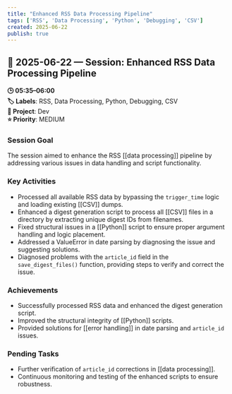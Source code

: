 ```yaml
---
title: "Enhanced RSS Data Processing Pipeline"
tags: ['RSS', 'Data Processing', 'Python', 'Debugging', 'CSV']
created: 2025-06-22
publish: true
---
```


## 📅 2025-06-22 — Session: Enhanced RSS Data Processing Pipeline

**🕒 05:35–06:00**  
**🏷️ Labels**: RSS, Data Processing, Python, Debugging, CSV  
**📂 Project**: Dev  
**⭐ Priority**: MEDIUM  


### Session Goal
The session aimed to enhance the RSS [[data processing]] pipeline by addressing various issues in data handling and script functionality.

### Key Activities
- Processed all available RSS data by bypassing the `trigger_time` logic and loading existing [[CSV]] dumps.
- Enhanced a digest generation script to process all [[CSV]] files in a directory by extracting unique digest IDs from filenames.
- Fixed structural issues in a [[Python]] script to ensure proper argument handling and logic placement.
- Addressed a ValueError in date parsing by diagnosing the issue and suggesting solutions.
- Diagnosed problems with the `article_id` field in the `save_digest_files()` function, providing steps to verify and correct the issue.

### Achievements
- Successfully processed RSS data and enhanced the digest generation script.
- Improved the structural integrity of [[Python]] scripts.
- Provided solutions for [[error handling]] in date parsing and `article_id` issues.

### Pending Tasks
- Further verification of `article_id` corrections in [[data processing]].
- Continuous monitoring and testing of the enhanced scripts to ensure robustness.
